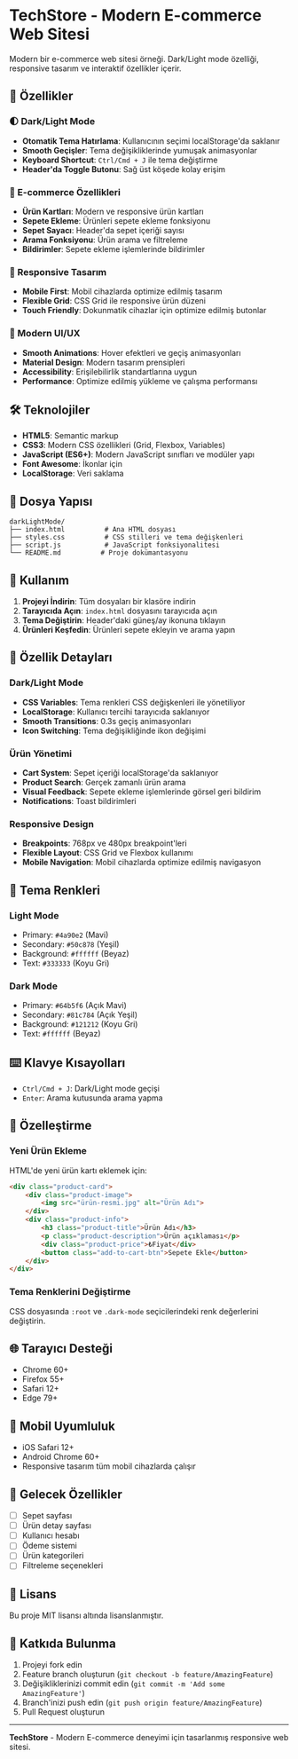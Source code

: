 # TechStore - Modern E-commerce Web Sitesi

Modern bir e-commerce web sitesi örneği. Dark/Light mode özelliği, responsive tasarım ve interaktif özellikler içerir.

## 🚀 Özellikler

### 🌓 Dark/Light Mode
- **Otomatik Tema Hatırlama**: Kullanıcının seçimi localStorage'da saklanır
- **Smooth Geçişler**: Tema değişikliklerinde yumuşak animasyonlar
- **Keyboard Shortcut**: `Ctrl/Cmd + J` ile tema değiştirme
- **Header'da Toggle Butonu**: Sağ üst köşede kolay erişim

### 🛒 E-commerce Özellikleri
- **Ürün Kartları**: Modern ve responsive ürün kartları
- **Sepete Ekleme**: Ürünleri sepete ekleme fonksiyonu
- **Sepet Sayacı**: Header'da sepet içeriği sayısı
- **Arama Fonksiyonu**: Ürün arama ve filtreleme
- **Bildirimler**: Sepete ekleme işlemlerinde bildirimler

### 📱 Responsive Tasarım
- **Mobile First**: Mobil cihazlarda optimize edilmiş tasarım
- **Flexible Grid**: CSS Grid ile responsive ürün düzeni
- **Touch Friendly**: Dokunmatik cihazlar için optimize edilmiş butonlar

### 🎨 Modern UI/UX
- **Smooth Animations**: Hover efektleri ve geçiş animasyonları
- **Material Design**: Modern tasarım prensipleri
- **Accessibility**: Erişilebilirlik standartlarına uygun
- **Performance**: Optimize edilmiş yükleme ve çalışma performansı

## 🛠️ Teknolojiler

- **HTML5**: Semantic markup
- **CSS3**: Modern CSS özellikleri (Grid, Flexbox, Variables)
- **JavaScript (ES6+)**: Modern JavaScript sınıfları ve modüler yapı
- **Font Awesome**: İkonlar için
- **LocalStorage**: Veri saklama

## 📁 Dosya Yapısı

```
darkLightMode/
├── index.html          # Ana HTML dosyası
├── styles.css          # CSS stilleri ve tema değişkenleri
├── script.js           # JavaScript fonksiyonalitesi
└── README.md          # Proje dokümantasyonu
```

## 🚀 Kullanım

1. **Projeyi İndirin**: Tüm dosyaları bir klasöre indirin
2. **Tarayıcıda Açın**: `index.html` dosyasını tarayıcıda açın
3. **Tema Değiştirin**: Header'daki güneş/ay ikonuna tıklayın
4. **Ürünleri Keşfedin**: Ürünleri sepete ekleyin ve arama yapın

## 🎯 Özellik Detayları

### Dark/Light Mode
- **CSS Variables**: Tema renkleri CSS değişkenleri ile yönetiliyor
- **LocalStorage**: Kullanıcı tercihi tarayıcıda saklanıyor
- **Smooth Transitions**: 0.3s geçiş animasyonları
- **Icon Switching**: Tema değişikliğinde ikon değişimi

### Ürün Yönetimi
- **Cart System**: Sepet içeriği localStorage'da saklanıyor
- **Product Search**: Gerçek zamanlı ürün arama
- **Visual Feedback**: Sepete ekleme işlemlerinde görsel geri bildirim
- **Notifications**: Toast bildirimleri

### Responsive Design
- **Breakpoints**: 768px ve 480px breakpoint'leri
- **Flexible Layout**: CSS Grid ve Flexbox kullanımı
- **Mobile Navigation**: Mobil cihazlarda optimize edilmiş navigasyon

## 🎨 Tema Renkleri

### Light Mode
- Primary: `#4a90e2` (Mavi)
- Secondary: `#50c878` (Yeşil)
- Background: `#ffffff` (Beyaz)
- Text: `#333333` (Koyu Gri)

### Dark Mode
- Primary: `#64b5f6` (Açık Mavi)
- Secondary: `#81c784` (Açık Yeşil)
- Background: `#121212` (Koyu Gri)
- Text: `#ffffff` (Beyaz)

## ⌨️ Klavye Kısayolları

- `Ctrl/Cmd + J`: Dark/Light mode geçişi
- `Enter`: Arama kutusunda arama yapma

## 🔧 Özelleştirme

### Yeni Ürün Ekleme
HTML'de yeni ürün kartı eklemek için:
```html
<div class="product-card">
    <div class="product-image">
        <img src="ürün-resmi.jpg" alt="Ürün Adı">
    </div>
    <div class="product-info">
        <h3 class="product-title">Ürün Adı</h3>
        <p class="product-description">Ürün açıklaması</p>
        <div class="product-price">₺Fiyat</div>
        <button class="add-to-cart-btn">Sepete Ekle</button>
    </div>
</div>
```

### Tema Renklerini Değiştirme
CSS dosyasında `:root` ve `.dark-mode` seçicilerindeki renk değerlerini değiştirin.

## 🌐 Tarayıcı Desteği

- Chrome 60+
- Firefox 55+
- Safari 12+
- Edge 79+

## 📱 Mobil Uyumluluk

- iOS Safari 12+
- Android Chrome 60+
- Responsive tasarım tüm mobil cihazlarda çalışır

## 🔮 Gelecek Özellikler

- [ ] Sepet sayfası
- [ ] Ürün detay sayfası
- [ ] Kullanıcı hesabı
- [ ] Ödeme sistemi
- [ ] Ürün kategorileri
- [ ] Filtreleme seçenekleri

## 📄 Lisans

Bu proje MIT lisansı altında lisanslanmıştır.

## 🤝 Katkıda Bulunma

1. Projeyi fork edin
2. Feature branch oluşturun (`git checkout -b feature/AmazingFeature`)
3. Değişikliklerinizi commit edin (`git commit -m 'Add some AmazingFeature'`)
4. Branch'inizi push edin (`git push origin feature/AmazingFeature`)
5. Pull Request oluşturun

---

**TechStore** - Modern E-commerce deneyimi için tasarlanmış responsive web sitesi. 